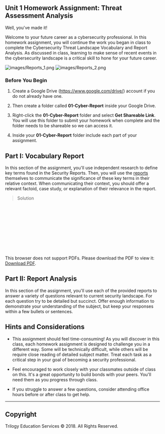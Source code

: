 ## Unit 1 Homework Assignment: Threat Assessment Analysis

Well, you've made it!

Welcome to your future career as a cybersecurity professional. In this homework assignment, you will continue the work you began in class to complete the Cybersecurity Threat Landscape Vocabulary and Report Analysis. As discussed in class, learning to make sense of recent events in the cybersecurity landscape is a critical skill to hone for your future career. 

![images/Reports_1.png](images/Reports_1.png)
![images/Reports_2.png](images/Reports_2.png)

### Before You Begin

1. Create a Google Drive (https://www.google.com/drive/) account if you do not already have one. 

2. Then create a folder called **01-Cyber-Report** inside your Google Drive.

3. Right-click the **01-Cyber-Report** folder and select **Get Shareable Link**. You will use this folder to submit your homework when complete and the folder needs to be shareable so we can access it.

4. Inside your **01-Cyber-Report** folder include each part of your assignment.

## Part I: Vocabulary Report

In this section of the assignment, you'll use independent research to define key terms found in the Security Reports. Then, you will use the [reports](resources/reports) themselves to communicate the significance of these key terms in their relative context. When communicating their context, you should offer a relevant factoid, case study, or explanation of their relevance in the report.

> Solution
<object data="https://github.com/vittalsiddaiah/CyberSecurity/blob/master/Homework_01/01-Cyber-Report/CybersecurityThreatVocabularyReport.pdf" type="application/pdf" width="700px" height="700px">
    <embed src="http://yoursite.com/the.pdf">
        <p>This browser does not support PDFs. Please download the PDF to view it: <a href="https://github.com/vittalsiddaiah/CyberSecurity/blob/master/Homework_01/01-Cyber-Report/CybersecurityThreatVocabularyReport.pdf">Download PDF</a>.</p>
    </embed>
</object>

## Part II: Report Analysis

In this section of the assignment, you'll use each of the provided reports to answer a variety of questions relevant to current security landscape. For each question try to be detailed but succinct. Offer enough information to demonstrate your understanding of the subject, but keep your responses within a few bullets or sentences.

## Hints and Considerations

* This assignment should feel time-consuming! As you will discover in this class, each homework assignment is designed to challenge you in a different way. Some will be technically difficult, while others will be require close reading of detailed subject matter. Treat each task as a critical step in your goal of becoming a security professional.

* Feel encouraged to work closely with your classmates outside of class on this. It's a great opportunity to build bonds with your peers. You'll need them as you progress through class.

* If you struggle to answer a few questions, consider attending office hours before or after class to get help. 

-----

## Copyright

Trilogy Education Services © 2018. All Rights Reserved.
